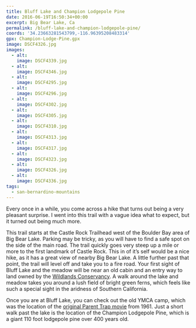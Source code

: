 ```yaml
---
title: Bluff Lake and Champion Lodgepole Pine
date: 2016-06-19T16:50:34+00:00
excerpt: Big Bear Lake, Ca
permalink: /bluff-lake-and-champion-lodgepole-pine/
coords: '34.23663281543799,-116.96395208483314'
gpx: Champion-Lodge-Pine.gpx
image: DSCF4326.jpg
images:
  - alt: 
    image: DSCF4339.jpg
  - alt: 
    image: DSCF4346.jpg
  - alt: 
    image: DSCF4295.jpg
  - alt: 
    image: DSCF4296.jpg
  - alt: 
    image: DSCF4302.jpg
  - alt: 
    image: DSCF4305.jpg
  - alt: 
    image: DSCF4310.jpg
  - alt: 
    image: DSCF4313.jpg
  - alt: 
    image: DSCF4317.jpg
  - alt: 
    image: DSCF4323.jpg
  - alt: 
    image: DSCF4326.jpg
  - alt: 
    image: DSCF4336.jpg
tags:
  - san-bernardino-mountains
---
```

Every once in a while, you come across a hike that turns out being a very pleasant surprise. I went into this trail with a vague idea what to expect, but it turned out being much more.

This trail starts at the Castle Rock Trailhead west of the Boulder Bay area of Big Bear Lake. Parking may be tricky, as you will have to find a safe spot on the side of the main road. The trail quickly goes very steep up a mile or more to the first landmark of Castle Rock. This in of it’s self would be a nice hike, as it has a great view of nearby Big Bear Lake. A little further past that point, the trail will level off and take you to a fire road. Your first sight of Bluff Lake and the meadow will be near an old cabin and an entry way to land owned by the [Wildlands Conservancy](http://www.wildlandsconservancy.org/preserve_blufflake.html). A walk around the lake and meadow takes you around a lush field of bright green ferns, which feels like such a special sight in the aridness of Southern California.

Once you are at Bluff Lake, you can check out the old YMCA camp, which was the location of the [original Parent Trap movie](https://en.wikipedia.org/wiki/The_Parent_Trap_(1961_film)) from 1961. Just a short walk past the lake is the location of the Champion Lodgepole Pine, which is a giant 110 foot lodgepole pine over 400 years old.



